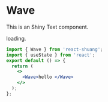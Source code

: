 # Wave

This is an Shiny Text component.

loading.

```jsx
import { Wave } from 'react-shuang';
import { useState } from 'react';
export default () => {
  return (
    <>
      <Wave>hello </Wave>
    </>
  );
};
```
